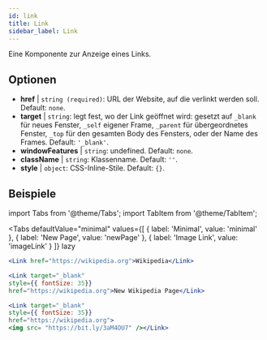 ```yaml
---
id: link
title: Link
sidebar_label: Link
---
```


Eine Komponente zur Anzeige eines Links.

## Optionen

* __href__ | `string (required)`: URL der Website, auf die verlinkt werden soll. Default: `none`.
* __target__ | `string`: legt fest, wo der Link geöffnet wird: gesetzt auf `_blank` für neues Fenster, `_self` eigener Frame, `_parent` für übergeordnetes Fenster, `_top` für den gesamten Body des Fensters, oder der Name des Frames. Default: `'_blank'`.
* __windowFeatures__ | `string`: undefined. Default: `none`.
* __className__ | `string`: Klassenname. Default: `''`.
* __style__ | `object`: CSS-Inline-Stile. Default: `{}`.


## Beispiele

import Tabs from '@theme/Tabs';
import TabItem from '@theme/TabItem';

<Tabs
    defaultValue="minimal"
    values={[
        { label: 'Minimal', value: 'minimal' },
        { label: 'New Page', value: 'newPage' },
        { label: 'Image Link', value: 'imageLink' }
    ]}
    lazy
>
<TabItem value="minimal">

```jsx live
<Link href="https://wikipedia.org">Wikipedia</Link>
```

</TabItem>

<TabItem value="newPage">

```jsx live
<Link target="_blank" 
style={{ fontSize: 35}}
href="https://wikipedia.org">New Wikipedia Page</Link>
```
</TabItem>

<TabItem value="imageLink">

```jsx live
<Link target="_blank" 
style={{ fontSize: 35}}
href="https://wikipedia.org">
<img src= "https://bit.ly/3aM4OU7" /></Link>
```

</TabItem>

</Tabs>
